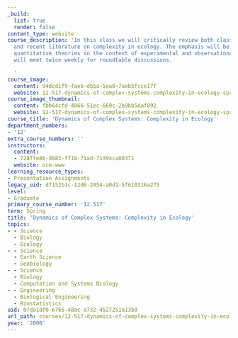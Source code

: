 ```yaml
---
_build:
  list: true
  render: false
content_type: website
course_description: 'In this class we will critically review both classical works
  and recent literature on complexity in ecology. The emphasis will be on developing
  quantitative theories in the context of experimental and observational data. We
  will meet twice weekly for roundtable discussions.

  '
course_image:
  content: 94dcd1f9-faeb-db5a-5ea0-7aeb5fcce17f
  website: 12-517-dynamics-of-complex-systems-complexity-in-ecology-spring-2000
course_image_thumbnail:
  content: fbb64cfd-4866-51ec-669c-2b9bb5daf892
  website: 12-517-dynamics-of-complex-systems-complexity-in-ecology-spring-2000
course_title: 'Dynamics of Complex Systems: Complexity in Ecology'
department_numbers:
- '12'
extra_course_numbers: ''
instructors:
  content:
  - 728ffe86-d083-ff18-71ad-71d94ca80371
  website: ocw-www
learning_resource_types:
- Presentation Assignments
legacy_uid: d7152b1c-12d6-2054-a0d1-5f610316a275
level:
- Graduate
primary_course_number: '12.517'
term: Spring
title: 'Dynamics of Complex Systems: Complexity in Ecology'
topics:
- - Science
  - Biology
  - Ecology
- - Science
  - Earth Science
  - Geobiology
- - Science
  - Biology
  - Computation and Systems Biology
- - Engineering
  - Biological Engineering
  - Biostatistics
uid: 07da1df0-6765-48ac-a732-4527251a13b8
url_path: courses/12-517-dynamics-of-complex-systems-complexity-in-ecology-spring-2000
year: '2000'
---
```

